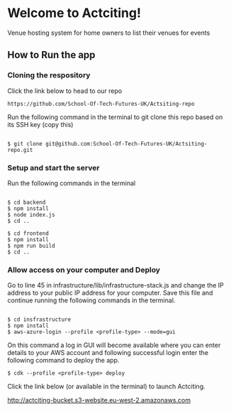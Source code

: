# Welcome to Actciting!

Venue hosting system for home owners to list their venues for events 

## How to Run the app 

### Cloning the respository
Click the link below to head to our repo

`https://github.com/School-Of-Tech-Futures-UK/Actsiting-repo`

Run the following command in the terminal to git clone this repo based on its SSH key (copy this)

``` 

$ git clone git@github.com:School-Of-Tech-Futures-UK/Actsiting-repo.git

```
### Setup and start the server

Run the following commands in the terminal 

``` 

$ cd backend
$ npm install
$ node index.js
$ cd ..

$ cd frontend
$ npm install
$ npm run build 
$ cd ..

```
### Allow access on your computer and Deploy
Go to line 45 in infrastructure/lib/infrastructure-stack.js and change the IP address to your public IP address for your computer. Save this file and continue running the following commands in the terminal.

```

$ cd insfrastructure
$ npm install
$ aws-azure-login --profile <profile-type> --mode=gui

```
On this command a log in GUI will become available where you can enter details to your AWS account and following successful login enter the following command to deploy the app.

```
$ cdk --profile <profile-type> deploy
```

Click the link below (or available in the terminal) to launch Actciting.

http://actciting-bucket.s3-website.eu-west-2.amazonaws.com



